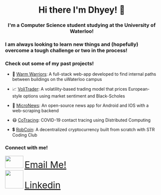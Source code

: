<h1 align="center">Hi there I'm Dhyey! 👋</h1>

<h3 align="center">I'm a Computer Science student studying at the University of Waterloo!</h3>


### I am always looking to learn new things and (hopefully) overcome a tough challenge or two in the process!

### Check out some of my past projects!

- 📍 <a href="https://github.com/Dhyey-Mehta/uw-tunnel">Warm Warriors</a>: A full-stack web-app developed to find internal paths between buildings on the uWaterloo campus

- 📈 <a href="github.com/Dhyey-Mehta/voliTrader">VoliTrader</a>: A volatility-based trading model that prices European-style options using market sentiment and Black-Scholes

- 📰 <a href="https://github.com/daythekid/MicroNews">MicroNews</a>: An open-source news app for Android and IOS with a web-scraping backend

- 😷 <a href="https://github.com/daythekid/CoTracing">CoTracing</a>: COVID-19 contact tracing using Distributed Computing

- 💲 <a href="https://github.com/STR-Coding-Club/RobCoin">RobCoin</a>: A decentralized cryptocurrency built from scratch with STR Coding Club


### Connect with me!

<img src="https://camo.githubusercontent.com/a8f989dd1779b58dcbc40bad09fd3cc13ac66f474b51316c1d918168653aa058/68747470733a2f2f706e67696d672e636f6d2f75706c6f6164732f656d61696c2f656d61696c5f504e4731312e706e67" width="60" height="40"> <a href="mailto:dhyey.p.mehta@gmail.com" style="font-size : 30px;">Email Me!</a>
<br>
<img src="https://pngimg.com/uploads/linkedIn/linkedIn_PNG38.png" width="60" height="60"> <a href="https://www.linkedin.com/in/dhyey-mehta-1377901a7/" style="font-size : 30px">Linkedin</a>
